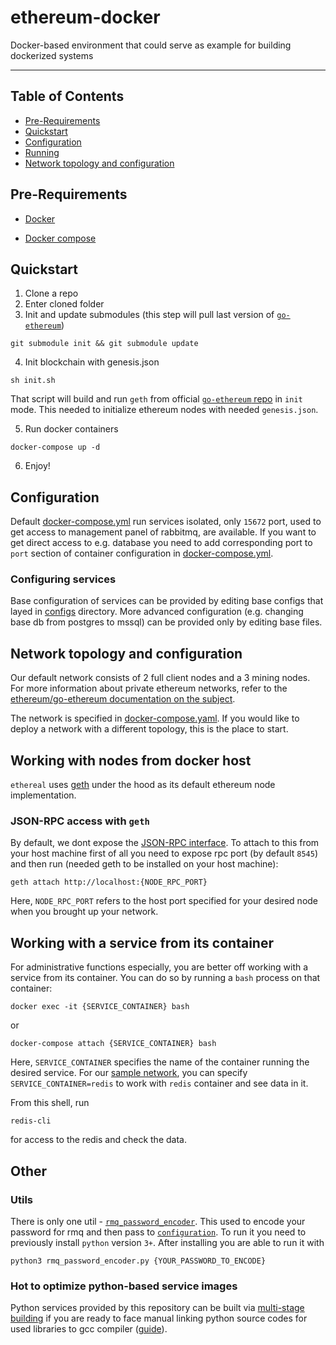 # ethereum-docker

Docker-based environment that could serve as example for building dockerized systems

- - -

## Table of Contents

* [Pre-Requirements](#pre-requirements)
* [Quickstart](#quickstart)
* [Configuration](#configuration)
* [Running](#running)
* [Network topology and configuration](#network-topology-and-configuration)


## Pre-Requirements

+ [Docker](https://www.docker.com/get-docker)

+ [Docker compose](https://docs.docker.com/compose/)

## Quickstart
1. Clone a repo
1. Enter cloned folder
1. Init and update submodules (this step will pull last version of [`go-ethereum`](https://github.com/ethereum/go-ethereum))
```commandline
git submodule init && git submodule update
```
4. Init blockchain with genesis.json
```commandline
sh init.sh
```
That script will build and run `geth` from official [`go-ethereum` repo](https://github.com/ethereum/go-ethereum) in `init` mode.
This needed to initialize ethereum nodes with needed `genesis.json`.

5. Run docker containers
```commandline
docker-compose up -d
```
6. Enjoy!

## Configuration

Default [docker-compose.yml](./docker-compose.yml) run services isolated, only `15672` port, used to get access to management panel of rabbitmq, are available. 
If you want to get direct access to e.g. database you need to add corresponding port to `port` section of container configuration in [docker-compose.yml](./docker-compose.yml).

### Configuring services

Base configuration of services can be provided by editing base configs that layed in [configs](./configs) directory.
More advanced configuration (e.g. changing base db from postgres to mssql) can be provided only by editing base files. 




## Network topology and configuration

Our default network consists of 2 full client nodes and a 3 mining nodes.
For more information about private ethereum networks, refer to the
[ethereum/go-ethereum documentation on the subject](https://github.com/ethereum/go-ethereum/wiki/Setting-up-private-network-or-local-cluster).

The network is specified in [docker-compose.yaml](./docker-compose.yaml). If you would like to deploy a network with a different topology, this is the place to start.


## Working with nodes from docker host

`ethereal` uses [geth](https://github.com/ethereum/go-ethereum/wiki/geth) under the hood as its
default ethereum node implementation.


### JSON-RPC access with `geth`

By default, we dont expose the [JSON-RPC interface](https://github.com/ethereum/wiki/wiki/JSON-RPC). To
attach to this from your host machine first of all you need to expose rpc port (by default `8545`) and then run (needed geth to be installed on your host machine):

```commandline
geth attach http://localhost:{NODE_RPC_PORT}
```

Here, `NODE_RPC_PORT` refers to the host port specified for your desired node when you brought up
your network.

## Working with a service from its container

For administrative functions especially, you are better off working with a service from its container.
You can do so by running a `bash` process on that container:

```commandline
docker exec -it {SERVICE_CONTAINER} bash
```
or 
```commandline
docker-compose attach {SERVICE_CONTAINER} bash
```

Here, `SERVICE_CONTAINER` specifies the name of the container running the desired service. For our
[sample network](./docker-compose.yaml), you can specify `SERVICE_CONTAINER=redis` to work
with `redis` container and see data in it.

From this shell, run

```commandline
redis-cli
```

for access to the redis and check the data.

## Other

### Utils

There is only one util - [`rmq_password_encoder`](./utils/rmq_password_encoder.py).
This used to encode your password for rmq and then pass to [`configuration`](./configs/rmq/definitions.json).
To run it you need to previously install `python` version `3+`.
After installing you are able to run it with
```commandline
python3 rmq_password_encoder.py {YOUR_PASSWORD_TO_ENCODE}
```

### Hot to optimize python-based service images

Python services provided by this repository can be built via [multi-stage building](https://docs.docker.com/develop/develop-images/multistage-build/)
if you are ready to face manual linking python source codes for used libraries to gcc compiler ([guide](https://stackoverflow.com/questions/39913847/is-there-a-way-to-compile-a-python-application-into-static-binary)).
